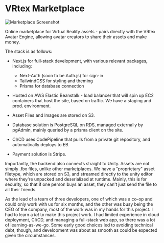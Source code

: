 # VRtex Marketplace

![Marketplace Screenshot](https://i.imgur.com/Nb2pypW.png)

Online marketplace for Virtual Reality assets - pairs directly with the VRtex Avatar Engine, allowing avatar creators to share their assets and make money.

The stack is as follows:

- Next.js for full-stack development, with various relevant packages, including:

  - Next-Auth (soon to be Auth.js) for sign-in
  - TailwindCSS for styling and theming
  - Prisma for database connection

  

- Hosted on AWS Elastic Beanstalk - load balancer that will spin up EC2 containers that host the site, based on traffic. We have a staging and prod. environment.

- Asset Files and Images are stored on S3.

- Database solution is PostgreSQL on RDS, managed externally by pgAdmin, mainly queried by a prisma client on the site.

- CI/CD uses CodePipeline that pulls from a private git repository, and automatically deploys to EB.

- Payment solution is Stripe.

  

Importantly, the backend also connects straight to Unity. Assets are not simply .fbx files, unlike other marketplaces. We have a "proprietary" asset filetype, which are stored on S3, and streamed directly to the unity editor where they're unpacked and deserialized at runtime. Mainly, this is for security, so that if one person buys an asset, they can't just send the file to all their friends. 



As the lead of a team of three developers, one of which was a co-op and could only work with us for six months, and the other was busy being the CEO of the company, most of the work was in my hands for this project. I had to learn a *lot* to make this project work. I had limited experience in cloud deployment, CI/CD, and managing a full-stack web app, so there was a lot of learning-as-we-go. Some early good choices led to avoiding technical debt, though, and development was about as smooth as could be expected given the circumstances.

